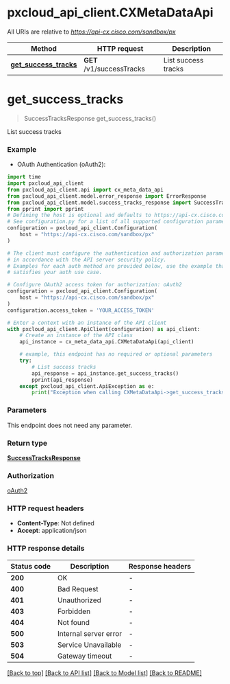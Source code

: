 # pxcloud_api_client.CXMetaDataApi

All URIs are relative to *https://api-cx.cisco.com/sandbox/px*

Method | HTTP request | Description
------------- | ------------- | -------------
[**get_success_tracks**](CXMetaDataApi.md#get_success_tracks) | **GET** /v1/successTracks | List success tracks


# **get_success_tracks**
> SuccessTracksResponse get_success_tracks()

List success tracks

### Example

* OAuth Authentication (oAuth2):

```python
import time
import pxcloud_api_client
from pxcloud_api_client.api import cx_meta_data_api
from pxcloud_api_client.model.error_response import ErrorResponse
from pxcloud_api_client.model.success_tracks_response import SuccessTracksResponse
from pprint import pprint
# Defining the host is optional and defaults to https://api-cx.cisco.com/sandbox/px
# See configuration.py for a list of all supported configuration parameters.
configuration = pxcloud_api_client.Configuration(
    host = "https://api-cx.cisco.com/sandbox/px"
)

# The client must configure the authentication and authorization parameters
# in accordance with the API server security policy.
# Examples for each auth method are provided below, use the example that
# satisfies your auth use case.

# Configure OAuth2 access token for authorization: oAuth2
configuration = pxcloud_api_client.Configuration(
    host = "https://api-cx.cisco.com/sandbox/px"
)
configuration.access_token = 'YOUR_ACCESS_TOKEN'

# Enter a context with an instance of the API client
with pxcloud_api_client.ApiClient(configuration) as api_client:
    # Create an instance of the API class
    api_instance = cx_meta_data_api.CXMetaDataApi(api_client)

    # example, this endpoint has no required or optional parameters
    try:
        # List success tracks
        api_response = api_instance.get_success_tracks()
        pprint(api_response)
    except pxcloud_api_client.ApiException as e:
        print("Exception when calling CXMetaDataApi->get_success_tracks: %s\n" % e)
```


### Parameters
This endpoint does not need any parameter.

### Return type

[**SuccessTracksResponse**](SuccessTracksResponse.md)

### Authorization

[oAuth2](../README.md#oAuth2)

### HTTP request headers

 - **Content-Type**: Not defined
 - **Accept**: application/json


### HTTP response details

| Status code | Description | Response headers |
|-------------|-------------|------------------|
**200** | OK |  -  |
**400** | Bad Request |  -  |
**401** | Unauthorized |  -  |
**403** | Forbidden |  -  |
**404** | Not found |  -  |
**500** | Internal server error |  -  |
**503** | Service Unavailable |  -  |
**504** | Gateway timeout |  -  |

[[Back to top]](#) [[Back to API list]](../README.md#documentation-for-api-endpoints) [[Back to Model list]](../README.md#documentation-for-models) [[Back to README]](../README.md)

